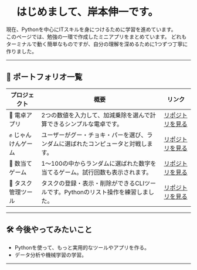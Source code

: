 # 　はじめまして、岸本伸一です。

現在、Pythonを中心にITスキルを身につけるために学習を進めています。  
このページでは、勉強の一環で作成したミニアプリをまとめています。
どれもターミナルで動く簡単なものですが、自分の理解を深めるために1つずつ丁寧に作りました。

---

## 📂 ポートフォリオ一覧

| プロジェクト | 概要 | リンク |
|------------|------|------|
| 🧮 電卓アプリ | 2つの数値を入力して、加減乗除を選んで計算できるシンプルな電卓です。 | [リポジトリを見る](https://github.com/shinichikishimoto/tutorial_calculator) |
| ✊ じゃんけんゲーム | ユーザーがグー・チョキ・パーを選び、ランダムに選ばれたコンピュータと対戦します。 | [リポジトリを見る](https://github.com/shinichikishimoto/tutorial-janken-game) |
| 🎯 数当てゲーム | 1～100の中からランダムに選ばれた数字を当てるゲーム。試行回数も表示されます。 | [リポジトリを見る](https://github.com/shinichikishimoto/tutorial_number_guess) |
| 📝 タスク管理ツール | タスクの登録・表示・削除ができるCLIツールです。Pythonのリスト操作を練習しました。 | [リポジトリを見る](https://github.com/shinichikishimoto/tutorial_task_manager) |

---

## 🛠 今後やってみたいこと

- Pythonを使って、もっと実用的なツールやアプリを作る。
- データ分析や機械学習の学習。

---



